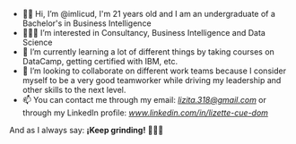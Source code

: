 - 👋🏻 Hi, I’m @imlicud, I'm 21 years old and I am an undergraduate of a Bachelor's in Business Intelligence
- 👩🏻‍💻 I’m interested in Consultancy, Business Intelligence and Data Science
- 🌱 I’m currently learning a lot of different things by taking courses on DataCamp, getting certified with IBM, etc.
- 💞️ I’m looking to collaborate on different work teams because I consider myself to be a very good teamworker while driving my leadership and other skills to the next level.
- 📫 You can contact me through my email: *lizita.318@gmail.com* or through my LinkedIn profile: *www.linkedin.com/in/lizette-cue-dom*

And as I always say: **¡Keep grinding!** 🤩🫵🏻 

<!---
imlicud/imlicud is a ✨ special ✨ repository because its `README.md` (this file) appears on your GitHub profile.
You can click the Preview link to take a look at your changes.
--->
